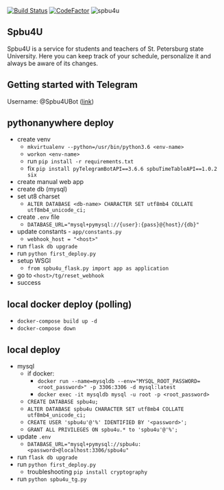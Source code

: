 [![Build Status](https://travis-ci.org/EeOneDown/spbu4u.svg?branch=master)](https://travis-ci.org/EeOneDown/spbu4u)
[![CodeFactor](https://www.codefactor.io/repository/github/eeonedown/spbu4u/badge)](https://www.codefactor.io/repository/github/eeonedown/spbu4u)
![spbu4u](https://user-images.githubusercontent.com/19958147/45147747-57d8b780-b1ce-11e8-96dd-29549fa29203.png "Spbu4U")

## Spbu4U
Spbu4U is a service for students and teachers of St. Petersburg state University.  Here you can keep track of your schedule, personalize it and always be aware of its changes.  


## Getting started with Telegram
Username: @Spbu4UBot ([link](https://t.me/Spbu4UBot))


## pythonanywhere deploy
* create venv
  * `mkvirtualenv --python=/usr/bin/python3.6 <env-name>`
  * `workon <env-name>`
  * run `pip install -r requirements.txt`
  * fix `pip install pyTelegramBotAPI==3.6.6 spbuTimeTableAPI==1.0.2 six`
* create manual web app
* create db (mysql)
* set ut8 charset
  * `ALTER DATABASE <db-name> CHARACTER SET utf8mb4 COLLATE utf8mb4_unicode_ci;`
* create `.env` file
  * `DATABASE_URL="mysql+pymysql://{user}:{pass}@{host}/{db}"`
* update constants - `app/constants.py`
  * `webhook_host = "<host>"`
* run `flask db upgrade`
* run `python first_deploy.py`
* setup WSGI
  * `from spbu4u_flask.py import app as application`
* go to `<host>/tg/reset_webhook`
* success


## local docker deploy (polling)
* `docker-compose build up -d`
* `docker-compose down`

## local deploy
* mysql
  * if docker:
    * `docker run --name=mysqldb --env="MYSQL_ROOT_PASSWORD=<root_password>" -p 3306:3306 -d mysql:latest`
    * `docker exec -it mysqldb mysql -u root -p <root_password>`
  * `CREATE DATABASE spbu4u;`
  * `ALTER DATABASE spbu4u CHARACTER SET utf8mb4 COLLATE utf8mb4_unicode_ci;`
  * `CREATE USER 'spbu4u'@'%' IDENTIFIED BY '<password>';`
  * `GRANT ALL PRIVILEGES ON spbu4u.* to 'spbu4u'@'%';`
* update `.env`
  * `DATABASE_URL="mysql+pymysql://spbu4u:<password>@localhost:3306/spbu4u"`
* run `flask db upgrade`
* run `python first_deploy.py`
  * troubleshooting `pip install cryptography`
* run `python spbu4u_tg.py`
